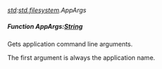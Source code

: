 _[std](../../modules/std/std-module.md):[std.filesystem](../../modules/std/std-filesystem.md).AppArgs_
##### Function AppArgs:[String](../../modules/wonkey/wonkey-types-string.md)[](  )
Gets application command line arguments.

The first argument is always the application name.
